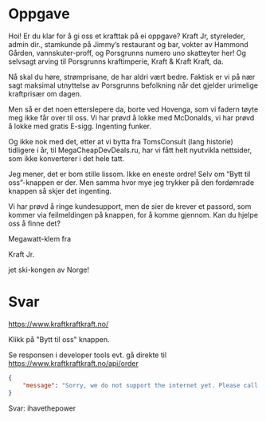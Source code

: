 # Oppgave

Hoi! Er du klar for å gi oss et krafttak på ei oppgave?
Kraft Jr, styreleder, admin dir., stamkunde på Jimmy’s restaurant og bar, vokter av Hammond Gården, vannskuter-proff, og Porsgrunns numero uno skatteyter her! Og selvsagt arving til Porsgrunns kraftimperie, Kraft & Kraft Kraft, da.

Nå skal du høre, strømprisane, de har aldri vært bedre. Faktisk er vi på nær sagt maksimal utnyttelse av Porsgrunns befolkning når det gjelder urimelige kraftprisær om dagen.

Men så er det noen etterslepere da, borte ved Hovenga, som vi fadern tøyte meg ikke får over til oss. Vi har prøvd å lokke med McDonalds, vi har prøvd å lokke med gratis E-sigg. Ingenting funker.

Og ikke nok med det, etter at vi bytta fra TomsConsult (lang historie) tidligere i år, til MegaCheapDevDeals.ru, har vi fått helt nyutvikla nettsider, som ikke konverterer i det hele tatt.

Jeg mener, det er bom stille lissom. Ikke en eneste ordre! Selv om “Bytt til oss”-knappen er der. Men samma hvor mye jeg trykker på den fordømrade knappen så skjer det ingenting.

Vi har prøvd å ringe kundesupport, men de sier de krever et passord, som kommer via feilmeldingen på knappen, for å komme gjennom. Kan du hjelpe oss å finne det?

Megawatt-klem fra

Kraft Jr.

jet ski-kongen av Norge!

# Svar

https://www.kraftkraftkraft.no/

Klikk på "Bytt til oss" knappen.

Se responsen i developer tools evt. gå direkte til https://www.kraftkraftkraft.no/api/order

```json
{
    "message": "Sorry, we do not support the internet yet. Please call us and use code 'ihavethepower' instead."
}
```

Svar: ihavethepower
